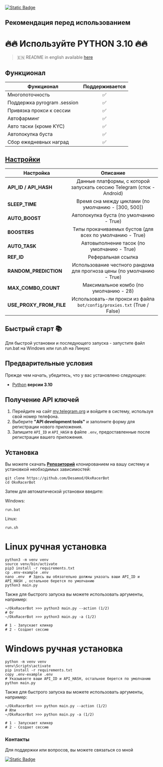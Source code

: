 [![Static Badge](https://img.shields.io/badge/Telegram-Bot%20Link-Link?style=for-the-badge&logo=Telegram&logoColor=white&logoSize=auto&color=blue)](https://t.me/OKX_official_bot/OKX_Racer?startapp=linkCode_134115058)

## Рекомендация перед использованием

# 🔥🔥 Используйте PYTHON 3.10 🔥🔥

> 🇪🇳 README in english available [here](README.md)

## Функционал  
| Функционал                   | Поддерживается |
|------------------------------|:------------:|
| Многопоточность              |       ✅      |
| Поддержка pyrogram .session  |       ✅      |
| Привязка прокси к сессии     |       ✅      |
| Автофарминг                  |       ✅      |
| Авто таски (кроме KYC)       |       ✅      |
| Автопокупка буста            |       ✅      |
| Сбор ежедневных наград       |       ✅      |



## [Настройки](https://github.com/Desamod/OkxRacerBot/blob/master/.env-example/)
| Настройка               |                                Описание                                 |
|-------------------------|:-----------------------------------------------------------------------:|
| **API_ID / API_HASH**   | Данные платформы, с которой запускать сессию Telegram (сток - Android)  | 
| **SLEEP_TIME**          |           Время сна между циклами (по умолчанию - [300, 500])           |
| **AUTO_BOOST**          |                 Автопокупка буста (по умолчанию - True)                 |
| **BOOSTERS**            |        Типы прокачиваемых бустов (для всех по умолчанию - True)         |
| **AUTO_TASK**           |               Автовыполнение тасок (по умолчанию - True)                |
| **REF_ID**              |                           Реферальная ссылка                            |
| **RANDOM_PREDICTION**   | Использование честного рандома для прогноза цены (по умолчанию - True)  |
| **MAX_COMBO_COUNT**     |                 Максимальное комбо (по умолчанию - 28)                  |
| **USE_PROXY_FROM_FILE** | Использовать-ли прокси из файла `bot/config/proxies.txt` (True / False) |

## Быстрый старт 📚

Для быстрой установки и последующего запуска - запустите файл run.bat на Windows или run.sh на Линукс

## Предварительные условия
Прежде чем начать, убедитесь, что у вас установлено следующее:
- [Python](https://www.python.org/downloads/) **версии 3.10**

## Получение API ключей
1. Перейдите на сайт [my.telegram.org](https://my.telegram.org) и войдите в систему, используя свой номер телефона.
2. Выберите **"API development tools"** и заполните форму для регистрации нового приложения.
3. Запишите `API_ID` и `API_HASH` в файле `.env`, предоставленные после регистрации вашего приложения.

## Установка
Вы можете скачать [**Репозиторий**](https://github.com/Desamod/OkxRacerBot) клонированием на вашу систему и установкой необходимых зависимостей:
```shell
git clone https://github.com/Desamod/OkxRacerBot
cd OkxRacerBot
```

Затем для автоматической установки введите:

Windows:
```shell
run.bat
```

Linux:
```shell
run.sh
```

# Linux ручная установка
```shell
python3 -m venv venv
source venv/bin/activate
pip3 install -r requirements.txt
cp .env-example .env
nano .env  # Здесь вы обязательно должны указать ваши API_ID и API_HASH , остальное берется по умолчанию
python3 main.py
```

Также для быстрого запуска вы можете использовать аргументы, например:
```shell
~/OkxRacerBot >>> python3 main.py --action (1/2)
# Or
~/OkxRacerBot >>> python3 main.py -a (1/2)

# 1 - Запускает кликер
# 2 - Создает сессию
```


# Windows ручная установка
```shell
python -m venv venv
venv\Scripts\activate
pip install -r requirements.txt
copy .env-example .env
# Указываете ваши API_ID и API_HASH, остальное берется по умолчанию
python main.py
```

Также для быстрого запуска вы можете использовать аргументы, например:
```shell
~/OkxRacerBot >>> python main.py --action (1/2)
# Или
~/OkxRacerBot >>> python main.py -a (1/2)

# 1 - Запускает кликер
# 2 - Создает сессию
```




### Контакты

Для поддержки или вопросов, вы можете связаться со мной

[![Static Badge](https://img.shields.io/badge/Telegram-Channel-Link?style=for-the-badge&logo=Telegram&logoColor=white&logoSize=auto&color=blue)](https://t.me/desforge_cryptwo)
